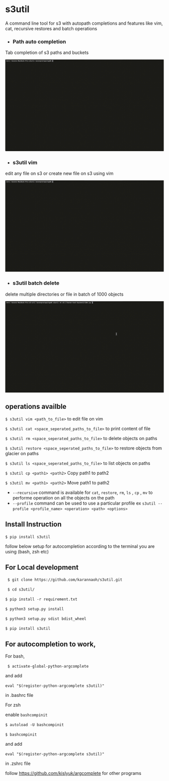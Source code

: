 # s3util
A command line tool for s3 with autopath completions and features like vim, cat, recursive restores and batch operations

- ### Path auto completion
Tab completion of s3 paths and buckets

![autocomplete example](https://raw.githubusercontent.com/karannaoh/s3util/master/doc/autocomplete.gif "Title")
- ### s3util vim
edit any file on s3 or create new file on s3 using vim

![vim example](https://raw.githubusercontent.com/karannaoh/s3util/master/doc/editfileexample.gif "Title")
- ### s3util batch delete
delete multiple directories or file in batch of 1000 objects

![delete example](https://raw.githubusercontent.com/karannaoh/s3util/master/doc/deleteexample.gif "Title")

## operations availble

``$ s3util vim <path_to_file>``  to edit file on vim

``$ s3util cat <space_seperated_paths_to_file>`` to print content of file

``$ s3util rm <space_seperated_paths_to_file>`` to delete objects on paths

``$ s3util restore <space_seperated_paths_to_file>`` to restore objects from glacier on paths

``$ s3util ls <space_seperated_paths_to_file>`` to list objects on paths

``$ s3util cp <path1> <path2>`` Copy path1 to path2

``$ s3util mv <path1> <path2>`` Move path1 to path2


- ``--recursive`` command is available for `cat`, `restore`, `rm`, `ls` , `cp` , `mv` to performe operation on all the objects on the path
- `--profile` command can be used to use a particular profile
 ex `s3util --profile <profile_name> <operation> <path> <options>`


## Install Instruction

``$ pip install s3util``

follow below setup for autocompletion according to the terminal you are using (bash, zsh etc)


## For Local development
`` $ git clone https://github.com/karannaoh/s3util.git``

`` $ cd s3util/``

``$ pip install -r requirement.txt``

``$ python3 setup.py install ``

``$ python3 setup.py sdist bdist_wheel ``

``$ pip install s3util ``



## For autocompletion to work, 

For bash,

`` $ activate-global-python-argcomplete``

and add 

``eval "$(register-python-argcomplete s3util)"`` 

in .bashrc file

For zsh

enable `bashcompinit`

``$ autoload -U bashcompinit``

``$ bashcompinit``

and add 

``eval "$(register-python-argcomplete s3util)"`` 

in .zshrc file

follow https://github.com/kislyuk/argcomplete for other programs